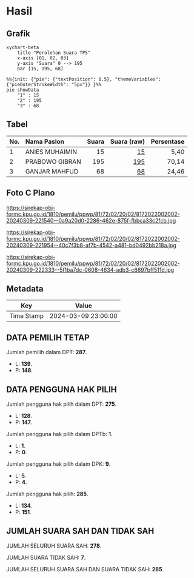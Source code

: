 # Hasil

## Grafik

```mermaid
xychart-beta
    title "Perolehan Suara TPS"
    x-axis [01, 02, 03]
    y-axis "Suara" 0 --> 195
    bar [15, 195, 68]
```

```mermaid
%%{init: {"pie": {"textPosition": 0.5}, "themeVariables": {"pieOuterStrokeWidth": "5px"}} }%%
pie showData
    "1" : 15
    "2" : 195
    "3" : 68
```

## Tabel

| No. | Nama Paslon    | Suara | Suara (raw) | Persentase |
|:--- |:-------------- | -----:| -----------:| ----------:|
| 1   | ANIES MUHAIMIN | 15    | [15][p-1]   | 5,40       |
| 2   | PRABOWO GIBRAN | 195   | [195][p-2]  | 70,14      |
| 3   | GANJAR MAHFUD  | 68    | [68][p-3]   | 24,46      |


[p-1]: https://github.com/gigit-pemilu/pemilu-2024-81-maluku/blob/main/pilpres/hitung-suara/sub/81-maluku/sub/72-kota-tual/sub/02-pulau-dullah-selatan/sub/2002-taar/sub/002-tps/sub/paslon-1.txt
[p-2]: https://github.com/gigit-pemilu/pemilu-2024-81-maluku/blob/main/pilpres/hitung-suara/sub/81-maluku/sub/72-kota-tual/sub/02-pulau-dullah-selatan/sub/2002-taar/sub/002-tps/sub/paslon-2.txt
[p-3]: https://github.com/gigit-pemilu/pemilu-2024-81-maluku/blob/main/pilpres/hitung-suara/sub/81-maluku/sub/72-kota-tual/sub/02-pulau-dullah-selatan/sub/2002-taar/sub/002-tps/sub/paslon-3.txt

## Foto C Plano

https://sirekap-obj-formc.kpu.go.id/1810/pemilu/ppwp/81/72/02/20/02/8172022002002-20240309-221540--0a9a20d0-2286-462e-875f-fbbca33c2fcb.jpg

https://sirekap-obj-formc.kpu.go.id/1810/pemilu/ppwp/81/72/02/20/02/8172022002002-20240309-221954--40c7f3b8-af7b-4542-a481-bd0492bb218a.jpg

https://sirekap-obj-formc.kpu.go.id/1810/pemilu/ppwp/81/72/02/20/02/8172022002002-20240309-222333--5f1ba7dc-0608-4634-adb3-c6697bff511d.jpg


## Metadata

| Key        | Value               |
| ---------- | ------------------- |
| Time Stamp | 2024-03-09 23:00:00 |


## DATA PEMILIH TETAP

Jumlah pemilih dalam DPT: **287**.
 * L: **139**.
 * P: **148**.

## DATA PENGGUNA HAK PILIH

Jumlah pengguna hak pilih dalam DPT: **275**.
 * L: **128**.
 * P: **147**.

Jumlah pengguna hak pilih dalam DPTb: **1**.
 * L: **1**.
 * P: **0**.

Jumlah pengguna hak pilih dalam DPK: **9**.
 * L: **5**.
 * P: **4**.

Jumlah pengguna hak pilih: **285**.
 * L: **134**.
 * P: **151**.

## JUMLAH SUARA SAH DAN TIDAK SAH

JUMLAH SELURUH SUARA SAH: **278**.

JUMLAH SUARA TIDAK SAH: **7**.

JUMLAH SELURUH SUARA SAH DAN SUARA TIDAK SAH: **285**.


